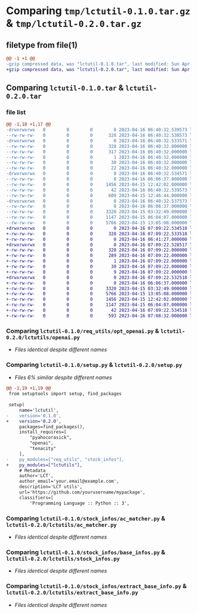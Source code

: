 # Comparing `tmp/lctutil-0.1.0.tar.gz` & `tmp/lctutil-0.2.0.tar.gz`

## filetype from file(1)

```diff
@@ -1 +1 @@
-gzip compressed data, was "lctutil-0.1.0.tar", last modified: Sun Apr 16 06:40:32 2023, max compression
+gzip compressed data, was "lctutil-0.2.0.tar", last modified: Sun Apr 16 07:09:22 2023, max compression
```

## Comparing `lctutil-0.1.0.tar` & `lctutil-0.2.0.tar`

### file list

```diff
@@ -1,18 +1,17 @@
-drwxrwxrwx   0        0        0        0 2023-04-16 06:40:32.539573 lctutil-0.1.0/
--rw-rw-rw-   0        0        0      328 2023-04-16 06:40:32.538573 lctutil-0.1.0/PKG-INFO
-drwxrwxrwx   0        0        0        0 2023-04-16 06:40:32.533571 lctutil-0.1.0/lctutil.egg-info/
--rw-rw-rw-   0        0        0      328 2023-04-16 06:40:32.000000 lctutil-0.1.0/lctutil.egg-info/PKG-INFO
--rw-rw-rw-   0        0        0      317 2023-04-16 06:40:32.000000 lctutil-0.1.0/lctutil.egg-info/SOURCES.txt
--rw-rw-rw-   0        0        0        1 2023-04-16 06:40:32.000000 lctutil-0.1.0/lctutil.egg-info/dependency_links.txt
--rw-rw-rw-   0        0        0       30 2023-04-16 06:40:32.000000 lctutil-0.1.0/lctutil.egg-info/requires.txt
--rw-rw-rw-   0        0        0       22 2023-04-16 06:40:32.000000 lctutil-0.1.0/lctutil.egg-info/top_level.txt
-drwxrwxrwx   0        0        0        0 2023-04-16 06:40:32.534571 lctutil-0.1.0/req_utils/
--rw-rw-rw-   0        0        0        0 2023-04-16 06:06:37.000000 lctutil-0.1.0/req_utils/__init__.py
--rw-rw-rw-   0        0        0     1456 2023-04-15 12:42:02.000000 lctutil-0.1.0/req_utils/opt_openai.py
--rw-rw-rw-   0        0        0       42 2023-04-16 06:40:32.539573 lctutil-0.1.0/setup.cfg
--rw-rw-rw-   0        0        0      609 2023-04-15 12:46:44.000000 lctutil-0.1.0/setup.py
-drwxrwxrwx   0        0        0        0 2023-04-16 06:40:32.537573 lctutil-0.1.0/stock_infos/
--rw-rw-rw-   0        0        0        0 2023-04-16 06:06:37.000000 lctutil-0.1.0/stock_infos/__init__.py
--rw-rw-rw-   0        0        0     3320 2023-04-15 03:32:49.000000 lctutil-0.1.0/stock_infos/ac_matcher.py
--rw-rw-rw-   0        0        0     1147 2023-04-15 06:04:07.000000 lctutil-0.1.0/stock_infos/base_infos.py
--rw-rw-rw-   0        0        0     5766 2023-04-15 13:05:08.000000 lctutil-0.1.0/stock_infos/extract_base_info.py
+drwxrwxrwx   0        0        0        0 2023-04-16 07:09:22.534518 lctutil-0.2.0/
+-rw-rw-rw-   0        0        0      328 2023-04-16 07:09:22.533518 lctutil-0.2.0/PKG-INFO
+-rw-rw-rw-   0        0        0        0 2023-04-16 06:41:27.000000 lctutil-0.2.0/README.md
+drwxrwxrwx   0        0        0        0 2023-04-16 07:09:22.528517 lctutil-0.2.0/lctutil.egg-info/
+-rw-rw-rw-   0        0        0      328 2023-04-16 07:09:22.000000 lctutil-0.2.0/lctutil.egg-info/PKG-INFO
+-rw-rw-rw-   0        0        0      289 2023-04-16 07:09:22.000000 lctutil-0.2.0/lctutil.egg-info/SOURCES.txt
+-rw-rw-rw-   0        0        0        1 2023-04-16 07:09:22.000000 lctutil-0.2.0/lctutil.egg-info/dependency_links.txt
+-rw-rw-rw-   0        0        0       30 2023-04-16 07:09:22.000000 lctutil-0.2.0/lctutil.egg-info/requires.txt
+-rw-rw-rw-   0        0        0        9 2023-04-16 07:09:22.000000 lctutil-0.2.0/lctutil.egg-info/top_level.txt
+drwxrwxrwx   0        0        0        0 2023-04-16 07:09:22.532518 lctutil-0.2.0/lctutils/
+-rw-rw-rw-   0        0        0        0 2023-04-16 06:06:37.000000 lctutil-0.2.0/lctutils/__init__.py
+-rw-rw-rw-   0        0        0     3320 2023-04-15 03:32:49.000000 lctutil-0.2.0/lctutils/ac_matcher.py
+-rw-rw-rw-   0        0        0     5766 2023-04-15 13:05:08.000000 lctutil-0.2.0/lctutils/extract_base_info.py
+-rw-rw-rw-   0        0        0     1456 2023-04-15 12:42:02.000000 lctutil-0.2.0/lctutils/openai.py
+-rw-rw-rw-   0        0        0     1147 2023-04-15 06:04:07.000000 lctutil-0.2.0/lctutils/stock_infos.py
+-rw-rw-rw-   0        0        0       42 2023-04-16 07:09:22.534518 lctutil-0.2.0/setup.cfg
+-rw-rw-rw-   0        0        0      593 2023-04-16 07:08:32.000000 lctutil-0.2.0/setup.py
```

### Comparing `lctutil-0.1.0/req_utils/opt_openai.py` & `lctutil-0.2.0/lctutils/openai.py`

 * *Files identical despite different names*

### Comparing `lctutil-0.1.0/setup.py` & `lctutil-0.2.0/setup.py`

 * *Files 6% similar despite different names*

```diff
@@ -1,19 +1,19 @@
 from setuptools import setup, find_packages
 
 setup(
     name='lctutil',
-    version='0.1.0',
+    version='0.2.0',
     packages=find_packages(),
     install_requires=[
         "pyahocorasick",
         "openai",
         "tenacity"
     ],
-    py_modules=["req_utils", "stock_infos"],
+    py_modules=["lctutils"],
     # Metadata
     author='LCT',
     author_email='your.email@example.com',
     description='LCT utils',
     url='https://github.com/yourusername/mypackage',
     classifiers=[
         'Programming Language :: Python :: 3',
```

### Comparing `lctutil-0.1.0/stock_infos/ac_matcher.py` & `lctutil-0.2.0/lctutils/ac_matcher.py`

 * *Files identical despite different names*

### Comparing `lctutil-0.1.0/stock_infos/base_infos.py` & `lctutil-0.2.0/lctutils/stock_infos.py`

 * *Files identical despite different names*

### Comparing `lctutil-0.1.0/stock_infos/extract_base_info.py` & `lctutil-0.2.0/lctutils/extract_base_info.py`

 * *Files identical despite different names*

